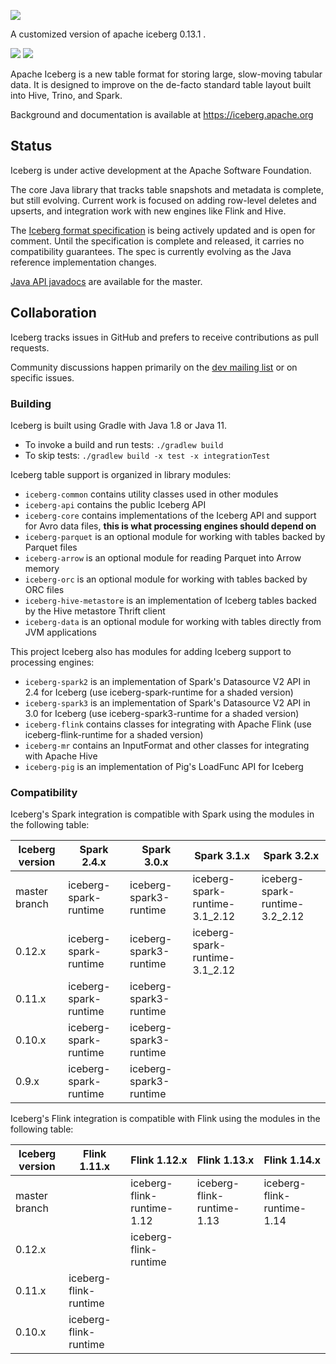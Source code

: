 <!--
  - Licensed to the Apache Software Foundation (ASF) under one
  - or more contributor license agreements.  See the NOTICE file
  - distributed with this work for additional information
  - regarding copyright ownership.  The ASF licenses this file
  - to you under the Apache License, Version 2.0 (the
  - "License"); you may not use this file except in compliance
  - with the License.  You may obtain a copy of the License at
  -
  -   http://www.apache.org/licenses/LICENSE-2.0
  -
  - Unless required by applicable law or agreed to in writing,
  - software distributed under the License is distributed on an
  - "AS IS" BASIS, WITHOUT WARRANTIES OR CONDITIONS OF ANY
  - KIND, either express or implied.  See the License for the
  - specific language governing permissions and limitations
  - under the License.
  -->

![](site/docs/img/Iceberg-logo.png)

A customized version of apache iceberg 0.13.1 .

[![](https://github.com/ludlows/iceberg-0.13.1/actions/workflows/java-ci.yml/badge.svg)](https://github.com/ludlows/iceberg-0.13.1/actions/workflows/java-ci.yml)
[![](https://github.com/ludlows/iceberg-0.13.1/actions/workflows/python-ci.yml/badge.svg)](https://github.com/ludlows/iceberg-0.13.1/actions/workflows/python-ci.yml)


Apache Iceberg is a new table format for storing large, slow-moving tabular data. It is designed to improve on the de-facto standard table layout built into Hive, Trino, and Spark.

Background and documentation is available at <https://iceberg.apache.org>


## Status

Iceberg is under active development at the Apache Software Foundation.

The core Java library that tracks table snapshots and metadata is complete, but still evolving. Current work is focused on adding row-level deletes and upserts, and integration work with new engines like Flink and Hive.

The [Iceberg format specification][iceberg-spec] is being actively updated and is open for comment. Until the specification is complete and released, it carries no compatibility guarantees. The spec is currently evolving as the Java reference implementation changes.

[Java API javadocs][iceberg-javadocs] are available for the master.

[iceberg-javadocs]: https://iceberg.apache.org/javadoc/master
[iceberg-spec]: https://iceberg.apache.org/spec


## Collaboration

Iceberg tracks issues in GitHub and prefers to receive contributions as pull requests.

Community discussions happen primarily on the [dev mailing list][dev-list] or on specific issues.

[dev-list]: mailto:dev@iceberg.apache.org


### Building

Iceberg is built using Gradle with Java 1.8 or Java 11.

* To invoke a build and run tests: `./gradlew build`
* To skip tests: `./gradlew build -x test -x integrationTest`

Iceberg table support is organized in library modules:

* `iceberg-common` contains utility classes used in other modules
* `iceberg-api` contains the public Iceberg API
* `iceberg-core` contains implementations of the Iceberg API and support for Avro data files, **this is what processing engines should depend on**
* `iceberg-parquet` is an optional module for working with tables backed by Parquet files
* `iceberg-arrow` is an optional module for reading Parquet into Arrow memory
* `iceberg-orc` is an optional module for working with tables backed by ORC files
* `iceberg-hive-metastore` is an implementation of Iceberg tables backed by the Hive metastore Thrift client
* `iceberg-data` is an optional module for working with tables directly from JVM applications

This project Iceberg also has modules for adding Iceberg support to processing engines:

* `iceberg-spark2` is an implementation of Spark's Datasource V2 API in 2.4 for Iceberg (use iceberg-spark-runtime for a shaded version)
* `iceberg-spark3` is an implementation of Spark's Datasource V2 API in 3.0 for Iceberg (use iceberg-spark3-runtime for a shaded version)
* `iceberg-flink` contains classes for integrating with Apache Flink (use iceberg-flink-runtime for a shaded version)
* `iceberg-mr` contains an InputFormat and other classes for integrating with Apache Hive
* `iceberg-pig` is an implementation of Pig's LoadFunc API for Iceberg

### Compatibility

Iceberg's Spark integration is compatible with Spark using the modules in the following table:

| Iceberg version | Spark 2.4.x           | Spark 3.0.x            | Spark 3.1.x                    | Spark 3.2.x                    |
| --------------- | --------------------- | ---------------------- | ------------------------------ | ------------------------------ |
| master branch   | iceberg-spark-runtime | iceberg-spark3-runtime | iceberg-spark-runtime-3.1_2.12 | iceberg-spark-runtime-3.2_2.12 |
| 0.12.x          | iceberg-spark-runtime | iceberg-spark3-runtime | iceberg-spark-runtime-3.1_2.12 |                                |
| 0.11.x          | iceberg-spark-runtime | iceberg-spark3-runtime |                                |                                |
| 0.10.x          | iceberg-spark-runtime | iceberg-spark3-runtime |                                |                                |
| 0.9.x           | iceberg-spark-runtime | iceberg-spark3-runtime |                                |                                |

Iceberg's Flink integration is compatible with Flink using the modules in the following table:

| Iceberg version | Flink 1.11.x          | Flink 1.12.x               | Flink 1.13.x               | Flink 1.14.x               |
| --------------- | --------------------- | -------------------------- | -------------------------- | -------------------------- |
| master branch   |                       | iceberg-flink-runtime-1.12 | iceberg-flink-runtime-1.13 | iceberg-flink-runtime-1.14 |
| 0.12.x          |                       | iceberg-flink-runtime      |                            |                            |
| 0.11.x          | iceberg-flink-runtime |                            |                            |                            |
| 0.10.x          | iceberg-flink-runtime |                            |                            |                            |

